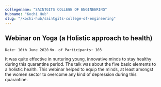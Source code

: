 ```yaml
---
collegename: "SAINTGITS COLLEGE OF ENGINEERING"
hubname: "Kochi Hub"
slug: "/kochi-hub/saintgits-college-of-engineering"
---
```




## Webinar on Yoga (a Holistic approach to health)

```Date: 10th June 2020```
```No. of Participants: 103```

It was quite effective in nurturing young, innovative minds to stay healthy during this quarantine period. The talk was about the five basic elements to a holistic health. This webinar helped to equip the minds, at least amongst the women sector to overcome any kind of depression during this quarantine.